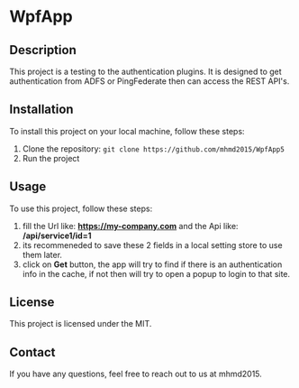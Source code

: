 # WpfApp

## Description

This project is a testing to the authentication plugins. It is designed to get authentication from ADFS or PingFederate then can access the REST API's.

## Installation

To install this project on your local machine, follow these steps:

1. Clone the repository: `git clone https://github.com/mhmd2015/WpfApp5`
2. Run the project


## Usage

To use this project, follow these steps:

1. fill the Url like: **https://my-company.com** and the Api like: **/api/service1/id=1**
2. its recommeneded to save these 2 fields in a local setting store to use them later.
3. click on **Get** button, the app will try to find if there is an authentication info in the cache, if not then will try to open a popup to login to that site.


## License

This project is licensed under the MIT.

## Contact

If you have any questions, feel free to reach out to us at mhmd2015.
